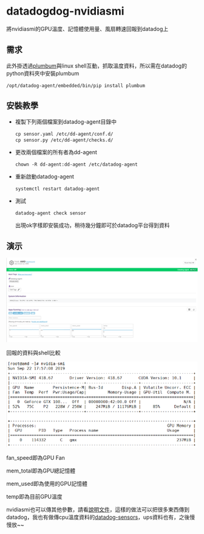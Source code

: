 # datadogdog-nvidiasmi

將nvidiasmi的GPU溫度、記憶體使用量、風扇轉速回報到datadog上

## 需求

此外掛透過[plumbum](https://plumbum.readthedocs.io/en/latest/)與linux shell互動，抓取溫度資料，所以需在datadog的python資料夾中安裝plumbum

```
/opt/datadog-agent/embedded/bin/pip install plumbum
```

## 安裝教學

* 複製下列兩個檔案到datadog-agent目錄中

  ```
  cp sensor.yaml /etc/dd-agent/conf.d/
  cp sensor.py /etc/dd-agent/checks.d/
  ```

* 更改兩個檔案的所有者為dd-agent

  ```
  chown -R dd-agent:dd-agent /etc/datadog-agent
  ```

* 重新啟動datadog-agent

  ```
  systemctl restart datadog-agent
  ```

* 測試

  ```
  datadog-agent check sensor
  ```

  出現ok字樣即安裝成功，稍待幾分鐘即可於datadog平台得到資料

## 演示

![demo1](demo/demo1.png)

回報的資料與shell比較



![demo2](demo/demo2.png)



fan_speed即為GPU Fan

mem_total即為GPU總記憶體

mem_used即為使用的GPU記憶體

temp即為目前GPU溫度





nvidiasmi也可以傳其他參數，請看[說明文件](https://nvidia.custhelp.com/app/answers/detail/a_id/3751/~/useful-nvidia-smi-queries)，這樣的做法可以把很多東西傳到datadog，我也有做傳cpu溫度資料的[datadog-sensors](https://github.com/allmwh/datadog-sensors)，ups資料也有，之後慢慢放~~